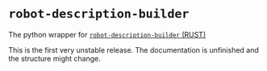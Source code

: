 # `robot-description-builder`

The python wrapper for [`robot-description-builder` (RUST)](https://github.com/SuperJappie08/robot-description-builder/tree/master/robot-description-builder)

This is the first very unstable release.
The documentation is unfinished and the structure might change.